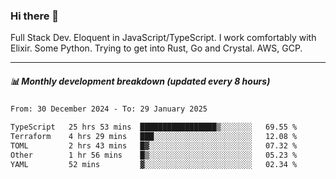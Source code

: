 ### Hi there 👋

Full Stack Dev. Eloquent in JavaScript/TypeScript. I work comfortably with Elixir. Some Python. Trying to get into Rust, Go and Crystal. AWS, GCP.

***

##### 📊 Monthly development breakdown (updated every 8 hours)

<!--START_SECTION:waka-->

```txt
From: 30 December 2024 - To: 29 January 2025

TypeScript   25 hrs 53 mins  █████████████████▒░░░░░░░   69.55 %
Terraform    4 hrs 29 mins   ███░░░░░░░░░░░░░░░░░░░░░░   12.08 %
TOML         2 hrs 43 mins   █▓░░░░░░░░░░░░░░░░░░░░░░░   07.32 %
Other        1 hr 56 mins    █▒░░░░░░░░░░░░░░░░░░░░░░░   05.23 %
YAML         52 mins         ▓░░░░░░░░░░░░░░░░░░░░░░░░   02.34 %
```

<!--END_SECTION:waka-->
